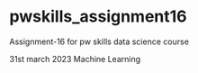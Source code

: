 # pwskills_assignment16
Assignment-16 for pw skills data science course

31st march 2023 Machine Learning
